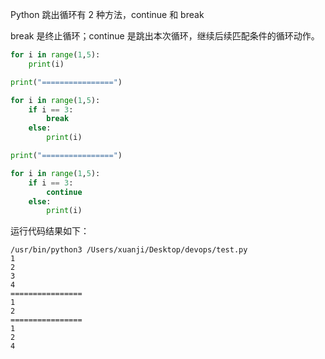 Python 跳出循环有 2 种方法，continue 和 break

break 是终止循环；continue 是跳出本次循环，继续后续匹配条件的循环动作。

```python
for i in range(1,5):
    print(i)

print("================")

for i in range(1,5):
    if i == 3:
        break
    else:
        print(i)

print("================")

for i in range(1,5):
    if i == 3:
        continue
    else:
        print(i)
```

运行代码结果如下：
```
/usr/bin/python3 /Users/xuanji/Desktop/devops/test.py
1
2
3
4
================
1
2
================
1
2
4
```
